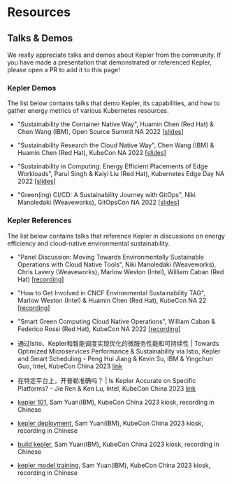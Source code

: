 # Resources

## Talks & Demos

We really appreciate talks and demos about Kepler from the community. If you have made a presentation that demonstrated or referenced Kepler, please open a PR to add it to this page!

### Kepler Demos

The list below contains talks that demo Kepler, its capabilities, and how to gather energy metrics of various Kubernetes resources.

- "Sustainability the Container Native Way", Huamin Chen (Red Hat) & Chen Wang (IBM), Open Source Summit NA 2022 [[slides]](https://github.com/sustainable-computing-io/kepler/blob/main/doc/OSS-NA22.pdf)

- "Sustainability Research the Cloud Native Way", Chen Wang (IBM) & Huamin Chen (Red Hat), KubeCon NA 2022 [[slides]](https://github.com/sustainable-computing-io/kepler-doc/blob/main/demos/KubeConNA-2022_Sustainability-Research-the-Cloud-Native-Way.pdf)

- "Sustainability in Computing: Energy Efficient Placements of Edge Workloads", Parul Singh & Kaiyi Liu (Red Hat), Kubernetes Edge Day NA 2022 [[slides]](https://github.com/sustainable-computing-io/kepler-doc/blob/main/demos/Kubernetes-Edge-Day.pdf)

- "Green(ing) CI/CD: A Sustainability Journey with GitOps", Niki Manoledaki (Weaveworks), GitOpsCon NA 2022 [[slides]](https://github.com/sustainable-computing-io/kepler-doc/blob/main/demos/GitOpsCon22-Sustainability-Journey.pdf)

### Kepler References

The list below contains talks that reference Kepler in discussions on energy efficiency and cloud-native environmental sustainability.

- "Panel Discussion: Moving Towards Environmentally Sustainable Operations with Cloud Native Tools", Niki Manoledaki (Weaveworks), Chris Lavery (Weaveworks), Marlow Weston (Intel), William Caban (Red Hat) [[recording]](https://www.youtube.com/watch?v=2_Sx9ElD3o8)

- "How to Get Involved in CNCF Environmental Sustainability TAG", Marlow Weston (Intel) & Huamin Chen (Red Hat), KubeCon NA 22 [[recording]](https://www.youtube.com/watch?v=XFZZ9YfOyI8)

- "Smart Green Computing Cloud Native Operations", William Caban & Federico Rossi (Red Hat), KubeCon NA 2022 [[recording]](https://www.youtube.com/watch?v=cuzj-gUfYXA)

- 通过Istio、Kepler和智能调度实现优化的微服务性能和可持续性 | Towards Optimized Microservices Performance & Sustainability via Istio, Kepler and Smart Scheduling - Peng Hui Jiang & Kevin Su, IBM & Yingchun Guo, Intel, KubeCon China 2023 [link](https://sched.co/1PTGz)

- 在特定平台上，开普勒准确吗？ | Is Kepler Accurate on Specific Platforms? - Jie Ren & Ken Lu, Intel, KubeCon China 2023 [link](https://sched.co/1PTHu)

- [kepler 101](https://www.bilibili.com/video/BV1vu411A735), Sam Yuan(IBM), KubeCon China 2023 kiosk, recording in Chinese

- [kepler deployment](https://www.bilibili.com/video/BV1DN411n7ku), Sam Yuan(IBM), KubeCon China 2023 kiosk, recording in Chinese

- [build kepler](https://www.bilibili.com/video/BV1Fj411k7ro), Sam Yuan(IBM), KubeCon China 2023 kiosk, recording in Chinese

- [kepler model training](https://www.bilibili.com/video/BV1rP411t79b), Sam Yuan(IBM), KubeCon China 2023 kiosk, recording in Chinese